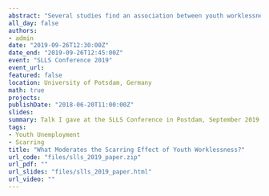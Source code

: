 ```yaml
---
abstract: "Several studies find an association between youth worklessness and mental wellbeing in later life. However, few studies have assessed whether this association differs across groups. Such information is important for identifying vulnerable individuals and points at which interventions could be made. Using data from Next Steps, I assess whether the association between 6+ months NEET between ages 18-20 and GHQ Likert scores at age 25 is moderated by gender, family socio-economic class, neighbourhood deprivation, locus of control and preferences for any job over unemployment. I find evidence that associations are stronger amongst males, those from more deprived neighbourhoods, those with less internal locus of control, and those who do not prefer any job to unemployment, though point estimates are imprecise. The results suggest that particular groups may suffer more greatly from periods of worklessness. Future research should move from estimating overall assocations to exploring moderation and mediation in further detail. This work is preliminary and contributes to the second chapter of my PhD thesis."
all_day: false
authors: 
- admin
date: "2019-09-26T12:30:00Z"
date_end: "2019-09-26T12:45:00Z"
event: "SLLS Conference 2019"
event_url: 
featured: false
location: University of Potsdam, Germany
math: true
projects:
publishDate: "2018-06-20T11:00:00Z"
slides: 
summary: Talk I gave at the SLLS Conference in Postdam, September 2019.
tags: 
- Youth Unemployment
- Scarring
title: "What Moderates the Scarring Effect of Youth Worklessness?"
url_code: "files/slls_2019_paper.zip"
url_pdf: ""
url_slides: "files/slls_2019_paper.html"
url_video: ""
---
```

